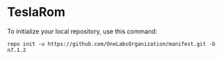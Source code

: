 TeslaRom
========

To initialize your local repository, use this command:

	repo init -u https://github.com/OneLabsOrganization/manifest.git -b n7.1.2
